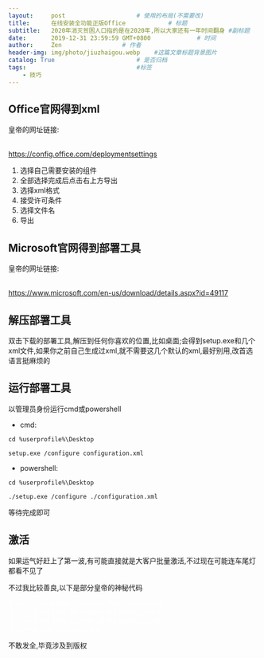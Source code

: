 ```yaml
---
layout:     post                    # 使用的布局(不需要改)
title:      在线安装全功能正版Office            # 标题
subtitle:   2020年消灭贫困人口指的是在2020年,所以大家还有一年时间翻身 #副标题
date:       2019-12-31 23:59:59 GMT+0800             # 时间
author:     Zen                 # 作者
header-img: img/photo/jiuzhaigou.webp    #这篇文章标题背景图片
catalog: True                       # 是否归档
tags:                               #标签
    - 技巧
---
```


## Office官网得到xml

皇帝的网址链接:

<font color="#FFFFFF"><br>https://config.office.com/deploymentsettings<br></font>

1. 选择自己需要安装的组件
2. 全部选择完成后点击右上方导出
3. 选择xml格式
4. 接受许可条件
5. 选择文件名
6. 导出

## Microsoft官网得到部署工具

皇帝的网址链接:

<font color="#FFFFFF"><br>https://www.microsoft.com/en-us/download/details.aspx?id=49117<br></font>

## 解压部署工具

双击下载的部署工具,解压到任何你喜欢的位置,比如桌面;会得到setup.exe和几个xml文件,如果你之前自己生成过xml,就不需要这几个默认的xml,最好别用,改首选语言挺麻烦的

## 运行部署工具


以管理员身份运行cmd或powershell

+ cmd:

`cd %userprofile%\Desktop`

`setup.exe /configure configuration.xml`

+ powershell:

`cd %userprofile%\Desktop`

`./setup.exe /configure ./configuration.xml`

等待完成即可

## 激活

如果运气好赶上了第一波,有可能直接就是大客户批量激活,不过现在可能连车尾灯都看不见了

不过我比较善良,以下是部分皇帝的神秘代码

<font color="#FFFFFF">if %i%==1 set KMS_Sev=kms7.MSGuides.comif<br>%i%==2 set KMS_Sev=kms8.MSGuides.comif<br>%i%==3 set KMS_Sev=kms9.MSGuides.comif<br>%i%==4 goto notsupported</font>

不敢发全,毕竟涉及到版权
